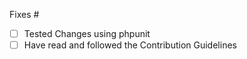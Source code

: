 <!-- Put the issue number here -->

Fixes #

<!--
You can check these checkboxes with an X or
by selecting them after you submit this pull-request
-->

- [ ] Tested Changes using phpunit
- [ ] Have read and followed the Contribution Guidelines

<!-- Put below what you have changed, and why it should be that way -->

